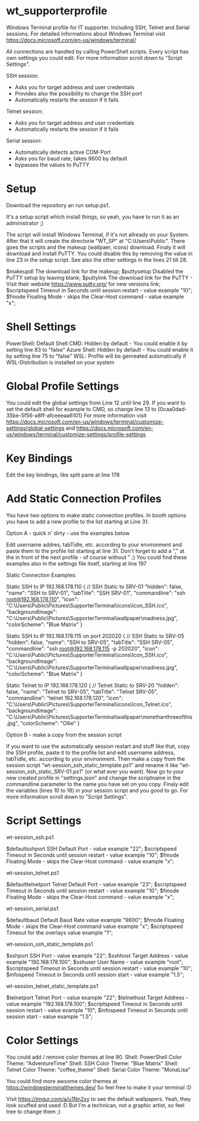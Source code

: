 # wt_supporterprofile
Windows Terminal profile for IT supporter. Including SSH, Telnet and Serial sessions.
For detailed informations about Windows Terminal visit https://docs.microsoft.com/en-us/windows/terminal/

All connections are handled by calling PowerShell scripts. Every script has own settings you could edit.
For more information scroll down to "Script Settings".


SSH session:
 - Asks you for target address and user credentials
 - Provides also the possibility to change the SSH port
 - Automatically restarts the session if it fails

Telnet session:
 - Asks you for target address and user credentials
 - Automatically restarts the session if it fails

Serial session:
 - Automatically detects active COM-Port
 - Asks you for baud rate, takes 9600 by default
 - bypasses the values to PuTTY



# Setup
Download the repository an run setup.ps1.

It's a setup script which install things, so yeah, you have to run it as an administrator ;)

The script will install Windows Terminal, if it's not allready on your System.
After that it will create the directorie "WT_SP" at "C:\Users\Public\".
There goes the scripts and the makeup (wallpaer, icons) download.
Finaly it will download and install PuTTY.
You could disable this by removing the value in line 23 in the setup script.
See also the other settings in the lines 21 till 28.

$makeupdl
The download link for the makeup;
$puttysetup
Disabled the PuTTY setup by leaving blank;
$puttylink
The download link for the PuTTY - Visit their website https://www.putty.org/ for new versions link;
$scriptspeed
Timeout in Seconds until session restart - value example  "10";
$fmode
Floating Mode - skips the Clear-Host command - value example  "x";



# Shell Settings
PowerShell: Default Shell
CMD: Hidden by default - You could enable it by setting line 83 to "false"
Azure Shell: Hidden by default - You could enable it by setting line 75 to "false"
WSL: Profile will be genreated automatically if WSL-Distribution is installed on your system



# Global Profile Settings
You could edit the global settings from Line 12 until line 29.
If you want to set the default shell for example to CMD, so change line 13 to {0caa0dad-35be-5f56-a8ff-afceeeaa6101}
For more information visit https://docs.microsoft.com/en-us/windows/terminal/customize-settings/global-settings
and https://docs.microsoft.com/en-us/windows/terminal/customize-settings/profile-settings



# Key Bindings
Edit the key bindings, like split pane at line 178



# Add Static Connection Profiles
You have two options to make static connection profiles. In booth options you have to add a new profile to the list starting at Line 31.


Option A - quick n' dirty - use the examples below

Edit username addres, tabTidle, etc. according to your environment and paste them to the profile list starting at line 31.
Don't forget to add a "," at the in front of the next profile - of course without "   ;)
You could find these examples also in the settings file itself, starting at line 197

Static Connection Examples:

Static SSH to IP 192.168.178.110
          {
                // SSH Static to SRV-01
                "hidden": false,
                "name": "SSH to SRV-01",
                "tabTitle": "SSH SRV-01",
                "commandline": "ssh root@192.168.178.110",
                "icon": "C:\\Users\\Public\\Pictures\\SupporterTerminal\\icons\\Icon_SSH.ico",
                "backgroundImage": "C:\\Users\\Public\\Pictures\\SupporterTerminal\\wallpaper\\madness.jpg",
                "colorScheme": "Blue Matrix"
          }

  Static SSH to IP 192.168.178.115 on port 202020
          {
                // SSH Static to SRV-05
                "hidden": false,
                "name": "SSH to SRV-05",
                "tabTitle": "SSH SRV-05",
                "commandline": "ssh root@192.168.178.115 -p 202020",
                "icon": "C:\\Users\\Public\\Pictures\\SupporterTerminal\\icons\\Icon_SSH.ico",
                "backgroundImage": "C:\\Users\\Public\\Pictures\\SupporterTerminal\\wallpaper\\madness.jpg",
                "colorScheme": "Blue Matrix"
          }

  Static Telnet to IP 192.168.178.120
          {
                // Telnet Static to SRV-20
                "hidden": false,
                "name": "Telnet to SRV-05",
                "tabTitle": "Telnet SRV-05",
                "commandline": "telnet 192.168.178.120",
                "icon": "C:\\Users\\Public\\Pictures\\SupporterTerminal\\icons\\Icon_Telnet.ico",
                "backgroundImage": "C:\\Users\\Public\\Pictures\\SupporterTerminal\\wallpaper\\morethanthreeofthis.jpg",
                "colorScheme": "Ollie"
          }


Option B - make a copy from the session script

If you want to use the automatically session restart and stuff like that, copy the SSH profile, paste it to the profile list
and edit username address, tabTidle, etc. according to your environment.
Then make a copy from the session script "wt-session_ssh_static_template.ps1" and rename it like "wt-session_ssh_static_SRV-01.ps1" (or what ever you want).
Now go to your new created profile in "settings.json" and change the scriptname in the commandline parameter to the name you have set on you copy.
Finaly edit the variables (lines 10 to 18) in your session script and you good to go. For more information scroll down to "Script Settings".



# Script Settings

wt-session_ssh.ps1

$defaultsshport
SSH Default Port - value example  "22";
$scriptspeed
Timeout in Seconds until session restart - value example  "10";
$fmode
Floating Mode - skips the Clear-Host command - value example  "x";


wt-session_telnet.ps1

$defaulttelnetport
Telnet Default Port - value example  "23";
$scriptspeed
Timeout in Seconds until session restart - value example  "10";
$fmode
Floating Mode - skips the Clear-Host command - value example  "x";


wt-session_serial.ps1

$defaultbaud
Default Baud Rate                 				value example  "9600";
$fmode
Floating Mode - skips the Clear-Host command  	value example  "x";
$scriptspeed
Timeout for the overlays            			value example  "1";


wt-session_ssh_static_template.ps1

$sshport
SSH Port - value example  "22";
$sshhost
Target Address - value example  "192.168.178.100";
$sshuser
User Name - value example  "root";
$scriptspeed
Timeout in Seconds until session restart - value example  "10";
$infospeed
Timeout in Seconds until session start - value example  "1.5";


wt-session_telnet_static_template.ps1

$telnetport
Telnet Port - value example  "22";
$telnethost
Target Address - value example  "192.168.178.100";
$scriptspeed
Timeout in Seconds until session restart - value example  "10";
$infospeed
Timeout in Seconds until session start - value example  "1.5";



# Color Settings
You could add / remove color themes at line 90.
Shell: PowerShell  Color Theme: "AdventureTime"
Shell: SSH         Color Theme: "Blue Matrix"
Shell: Telnet      Color Theme: "coffee_theme"
Shell: Serial      Color Theme: "MonaLisa"

You could find more awsome color themes at https://windowsterminalthemes.dev/
So feel free to make it your terminal :D

Visit https://imgur.com/a/u1Nn2xy to see the default wallpapers.
Yeah, they look scuffed and used :D
But I'm a technican, not a graphic artist, so feel tree to change them ;)
